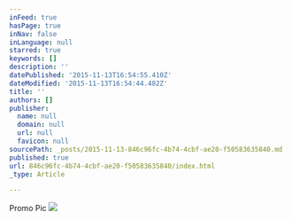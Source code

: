 ```yaml
---
inFeed: true
hasPage: true
inNav: false
inLanguage: null
starred: true
keywords: []
description: ''
datePublished: '2015-11-13T16:54:55.410Z'
dateModified: '2015-11-13T16:54:44.482Z'
title: ''
authors: []
publisher:
  name: null
  domain: null
  url: null
  favicon: null
sourcePath: _posts/2015-11-13-846c96fc-4b74-4cbf-ae20-f50583635840.md
published: true
url: 846c96fc-4b74-4cbf-ae20-f50583635840/index.html
_type: Article

---
```

Promo Pic
![](https://the-grid-user-content.s3-us-west-2.amazonaws.com/f1ffb05e-17fd-4806-ab0a-ac3719fb463e.jpg)